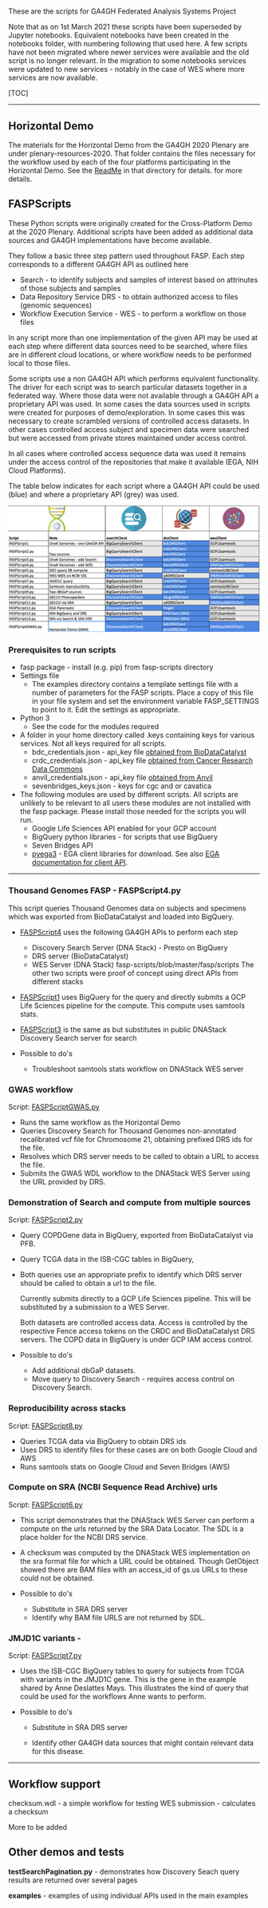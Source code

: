 # 
 These are the scripts for GA4GH Federated Analysis Systems Project

Note that as on 1st March 2021 these scripts have been superseded by Jupyter notebooks. Equivalent notebooks have been created in the notebooks folder, with numbering following that used here. A few scripts have not been migrated where newer services were available and the old script is no longer relevant. In the migration to some notebooks services were updated to new services - notably in the case of WES where more services are now available.

[TOC]



------

## Horizontal Demo

The materials for the Horizontal Demo from the GA4GH 2020 Plenary are under plenary-resources-2020. That folder contains  the files necessary for the workflow used by each of the four platforms participating in the Horizontal Demo. See  the [ReadMe](./plenary-resources-2020/README.md) in that directory for details.  for more details.

## FASPScripts

These Python scripts were originally created for the Cross-Platform Demo at the 2020 Plenary. Additional scripts have been added as additional data sources and GA4GH implementations have become available. 

They follow a basic three step pattern used throughout FASP. Each step corresponds to a different GA4GH API as outlined here

- Search - to identify subjects and samples of interest based on attrinutes of those subjects and samples
- Data Repository Service DRS - to obtain authorized access to files (genomic sequences)
- Workflow Execution Service - WES -  to perform a workflow on those files

In any script more than one implementation of the given API may be used at each step where different data sources need to be searched, where files are in different cloud locations, or where workflow needs to be performed local to those files.

Some scripts use a non GA4GH API which performs equivalent functionality. The driver for each script was to search particular datasets together in a federated way. Where those data were not available through a GA4GH API a proprietary API was used. In some cases the data sources used in scripts were created for purposes of demo/exploration. In some cases this was necessary to create scrambled versions of controlled access datasets. In other cases controlled access subject and specimen data were searched but were accessed from private stores maintained under access control.

In all cases where controlled access sequence data was used it remains under the access control of the repositories that make it available (EGA, NIH Cloud Platforms).

The table below indicates for each script where a GA4GH API could be used (blue) and where a proprietary API (grey) was used.



![scriptGrid](../fasp/runner/credits/images/scriptgrid.png)

### **Prerequisites to run scripts**

- fasp package - install (e.g. pip) from fasp-scripts directory
- Settings file
  - The examples directory contains a template settings file with a number of parameters for the FASP scripts. Place a copy of this file in your file system and set the environment variable FASP_SETTINGS to point to it. Edit the settings as appropriate.
- Python 3
  - See the code for the modules required
- A folder in your home directory called .keys containing keys for various services. Not all  keys required for all scripts.
  - bdc_credentials.json - api_key file [obtained from BioDataCatalyst](https://gen3.biodatacatalyst.nhlbi.nih.gov/identity)
  - crdc_credentials.json - api_key file [obtained from Cancer Research Data Commons](https://nci-crdc.datacommons.io/identity)
  - anvil_credentials.json - api_key file [obtained from Anvil](https://gen3.theanvil.io)
  - sevenbridges_keys.json - keys for cgc and or cavatica
- The following modules are used by different scripts. All scripts are unlikely to be relevant to all users these modules are not installed with the fasp package. Please install those needed for the scripts you will run.
  - Google Life Sciences API enabled for your GCP account
  - BigQuery python libraries - for scripts that use BigQuery
  - Seven Bridges API
  - [pyega3](https://pypi.org/project/pyega3/) - EGA client libraries for download. See also [EGA documentation for client API](https://ega-archive.org/download/downloader-quickguide-APIv3). 

------



### Thousand Genomes FASP - FASPScript4.py

This script queries Thousand Genomes data on subjects and specimens which was exported from BioDataCatalyst and loaded into BigQuery.

- [FASPScript4](https://github.com/ga4gh/fasp-scripts/blob/master/fasp/scripts/FASPScript4.py) uses the following GA4GH APIs to perform each step
   - Discovery Search Server (DNA Stack) - Presto on BigQuery
   - DRS server (BioDataCatalyst)
   - WES Server (DNA Stack)
fasp-scripts/blob/master/fasp/scripts
The other two scripts were proof of concept using direct APIs from different stacks
 - [FASPScript1](https://github.com/ga4gh/fasp-scripts/blob/master/fasp/scripts/FASPScript1.py) uses BigQuery for the query and directly submits a GCP Life Sciences pipeline for the compute. This compute uses samtools stats.
 - [FASPScript3](https://github.com/ga4gh/fasp-scripts/blob/master/fasp/scripts//FASPScript3.py) is the same as but substitutes in public DNAStack Discovery Search server for search

- Possible to do's

  - Troubleshoot samtools stats workflow on DNAStack WES server 

### GWAS workflow 

Script: [FASPScriptGWAS.py](https://github.com/ga4gh/fasp-scripts/blob/master/fasp/scripts/FASPScriptGWAS.py)


- Runs the same workflow as the Horizontal Demo
- Queries Discovery Search for Thousand Genomes non-annotated recalibrated vcf file for Chromosome 21, obtaining prefixed DRS ids for the file. 
- Resolves which DRS server needs to be called to obtain a URL to access the file.
- Submits the GWAS WDL workflow to the DNAStack WES Server using the URL provided by DRS.

### Demonstration of Search and compute from multiple sources 

Script: [FASPScript2.py](https://github.com/ga4gh/fasp-scripts/blob/master/fasp/scripts//FASPScript2.py)


- Query COPDGene data in BigQuery, exported from BioDataCatalyst via PFB.

- Query TCGA data in the ISB-CGC tables in BigQuery,

- Both queries use an appropriate prefix to identify which DRS server should be called to obtain a url to the file.

  Currently submits directly to a GCP Life Sciences pipeline. This will be substituted by a submission to a WES Server.

  Both datasets are controlled access data. Access is controlled by the respective Fence access tokens on the CRDC and BioDataCatalyst DRS servers. The COPD data in BigQuery is under GCP IAM access control.




- Possible to do's

  - Add additional dbGaP datasets.
  - Move query to Discovery Search - requires access control on Discovery Search.

### Reproducibility across stacks 

Script: [FASPScript8.py](https://github.com/ga4gh/fasp-scripts/blob/master/fasp/scripts/FASPScript8.py)


- Queries TCGA data via BigQuery to obtain DRS ids
- Uses DRS to identify files for these cases are on both Google Cloud and AWS
- Runs samtools stats on Google Cloud and Seven Bridges (AWS)

### Compute on SRA (NCBI Sequence Read Archive) urls 

Script: [FASPScript6.py](https://github.com/ga4gh/fasp-scripts/blob/master/fasp/scripts/FASPScript6.py)


- This script demonstrates that the DNAStack WES Server can perform a compute on the urls returned by the SRA Data Locator. The SDL is a place holder for the NCBI DRS service.
- A checksum was computed by the DNAStack WES implementation on the sra format file for which a URL could be obtained. Though GetObject showed there are BAM files with an access_id of gs.us URLs to these could not be obtained.
- Possible to do's

  - Substitute in SRA DRS server
  - Identify why BAM file URLS are not returned by SDL.

###  JMJD1C variants - 

Script: [FASPScript7.py](https://github.com/ga4gh/fasp-scripts/blob/master/fasp/scripts/FASPScript7.py)


- Uses the ISB-CGC BigQuery tables to query for subjects from TCGA with variants in the JMJD1C gene.  This is the gene in the example shared by Anne Deslattes Mays. This illustrates the kind of query that could be used for the workflows Anne wants to perform.

- Possible to do's


    - Substitute in SRA DRS server
    
    - Identify other GA4GH data sources that might contain relevant data for this disease.

------

## **Workflow support**

checksum.wdl - a simple workflow for testing WES submission - calculates a checksum

More to be added

## Other demos and tests

**testSearchPagination.py** - demonstrates how Discovery Seach query results are returned over several pages

**examples** - examples of using individual APIs used in the main examples 



